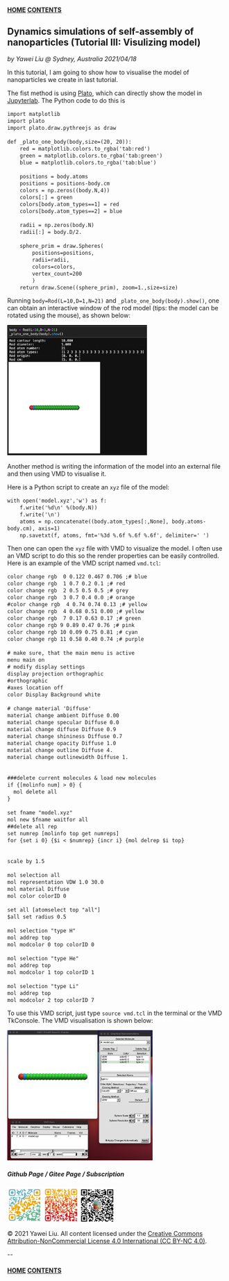 #### [HOME](../../index.html) [CONTENTS](../index.html)

## Dynamics simulations of self-assembly of nanoparticles (Tutorial III: Visulizing model)
 
*by Yawei Liu  @ Sydney, Australia 2021/04/18*

In this tutorial, I am going to show how to visualise the model of nanoparticles we create in last tutorial.

The fist method is using [Plato](https://plato-draw.readthedocs.io/en/latest/), which can directly show the model in [Jupyterlab](https://jupyterlab.readthedocs.io/en/stable/). The Python code to do this is

```
import matplotlib
import plato
import plato.draw.pythreejs as draw

def _plato_one_body(body,size=(20, 20)):
    red = matplotlib.colors.to_rgba('tab:red')
    green = matplotlib.colors.to_rgba('tab:green')
    blue = matplotlib.colors.to_rgba('tab:blue')

    positions = body.atoms
    positions = positions-body.cm
    colors = np.zeros((body.N,4))
    colors[:] = green
    colors[body.atom_types==1] = red
    colors[body.atom_types==2] = blue
    
    radii = np.zeros(body.N)
    radii[:] = body.D/2.
    
    sphere_prim = draw.Spheres(
        positions=positions,
        radii=radii,
        colors=colors,
        vertex_count=200
        )
    return draw.Scene((sphere_prim), zoom=1.,size=size)
```

Running ```body=Rod(L=10,D=1,N=21)``` and ```_plato_one_body(body).show()```, one can obtain an interactive window of the rod model (tips: the model can be rotated using the mouse), as shown below:

<img src="images/assembly_nanoparticles/plato_rod.png" alt="github page" height="300" />

Another method is writing the information of the model into an external file and then using VMD to visualise it.

Here is a Python script to create an ```xyz``` file of the model:

```
with open('model.xyz','w') as f:
    f.write('%d\n' %(body.N))
    f.write('\n')
    atoms = np.concatenate((body.atom_types[:,None], body.atoms-body.cm), axis=1)
    np.savetxt(f, atoms, fmt='%3d %.6f %.6f %.6f', delimiter=' ')
```

Then one can open the ```xyz``` file with VMD to visualize the model. I often use an VMD script to do this so the render properties can be easily controlled. Here is an example of the VMD script named ```vmd.tcl```: 

```
color change rgb  0 0.122 0.467 0.706 ;# blue
color change rgb  1 0.7 0.2 0.1 ;# red
color change rgb  2 0.5 0.5 0.5 ;# grey
color change rgb  3 0.7 0.4 0.0 ;# orange
#color change rgb  4 0.74 0.74 0.13 ;# yellow
color change rgb  4 0.68 0.51 0.00 ;# yellow
color change rgb  7 0.17 0.63 0.17 ;# green
color change rgb 9 0.89 0.47 0.76 ;# pink
color change rgb 10 0.09 0.75 0.81 ;# cyan
color change rgb 11 0.58 0.40 0.74 ;# purple

# make sure, that the main menu is active
menu main on
# modify display settings
display projection orthographic
#orthographic
#axes location off
color Display Background white

# change material 'Diffuse'
material change ambient Diffuse 0.00
material change specular Diffuse 0.0
material change diffuse Diffuse 0.9
material change shininess Diffuse 0.7
material change opacity Diffuse 1.0
material change outline Diffuse 4.
material change outlinewidth Diffuse 1.


###delete current molecules & load new molecules
if {[molinfo num] > 0} { 
  mol delete all
}

set fname "model.xyz"
mol new $fname waitfor all
##delete all rep
set numrep [molinfo top get numreps]
for {set i 0} {$i < $numrep} {incr i} {mol delrep $i top}


scale by 1.5

mol selection all
mol representation VDW 1.0 30.0
mol material Diffuse
mol color colorID 0

set all [atomselect top "all"]
$all set radius 0.5

mol selection "type H"
mol addrep top
mol modcolor 0 top colorID 0

mol selection "type He"
mol addrep top
mol modcolor 1 top colorID 1

mol selection "type Li"
mol addrep top
mol modcolor 2 top colorID 7
``` 
To use this VMD script, just type ```source vmd.tcl``` in the terminal or the VMD TkConsole. The VMD visualisation is shown below:
 
<img src="images/assembly_nanoparticles/vmd_rod.png" alt="github page" height="300" />


##### Github Page / Gitee Page / Subscription
<img src="images/github_yawei.png" alt="github page" width="80" height="80" />
<img src="images/gitee_yawei.png" alt="gitee page" width="80" height="80" />
<img src="images/wechat.png" alt="wechat" width="80" height="80" />

<p>&copy; 2021 Yawei Liu. All content licensed under the <a href="https://creativecommons.org/licenses/by-nc/4.0/legalcode#languages">Creative Commons Attribution-NonCommercial License 4.0 International (CC BY-NC 4.0)</a>.</p>

--
#### [HOME](../../index.html) [CONTENTS](../index.html)
